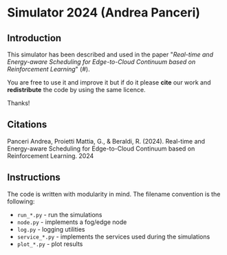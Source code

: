 # Simulator 2024 (Andrea Panceri)

## Introduction 

This simulator has been described and used in the paper "*Real-time and Energy-aware Scheduling for Edge-to-Cloud Continuum based on Reinforcement Learning*" (#).

You are free to use it and improve it but if do it please **cite** our work and **redistribute** the code by using the same licence.

Thanks!

## Citations
Panceri Andrea, Proietti Mattia, G., & Beraldi, R. (2024). Real-time and Energy-aware Scheduling for Edge-to-Cloud Continuum based on Reinforcement Learning. 2024

## Instructions

The code is written with modularity in mind. The filename convention is the following:
- `run_*.py` - run the simulations
- `node.py` - implements a fog/edge node
- `log.py` - logging utilities
- `service_*.py` - implements the services used during the simulations
- `plot_*.py` - plot results